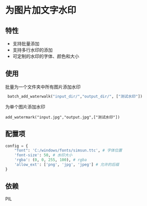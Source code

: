 # 为图片加文字水印

## 特性
* 支持批量添加
* 支持多行水印的添加
* 可定制的水印的字体、颜色和大小

##  使用
批量为一个文件夹中所有图片添加水印
```python
 batch_add_waterwalk("input_dir/","output_dir/", ["测试水印"]) 
```
为单个图片添加水印
```
add_watermark("input.jpg","output.jpg",["测试水印"])
```

## 配置项
```python
config = {
    "font": 'C:/windows/fonts/simsun.ttc', # 字体位置
    'font-size': 50, # 水印大小
    'rgba': (0, 0, 255, 100), # rgba
    'allow_ext': ['png', 'jpg', 'jpeg'] # 允许的后缀
}
```
## 依赖
PIL
